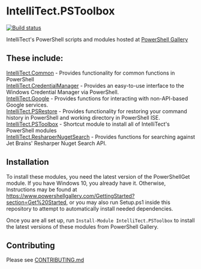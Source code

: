 # IntelliTect.PSToolbox
[![Build status](https://intellitect.visualstudio.com/PSToolbox/_apis/build/status/PSToolbox-CI)](https://intellitect.visualstudio.com/PSToolbox/_build/latest?definitionId=48)

IntelliTect's PowerShell scripts and modules hosted at [PowerShell Gallery](https://www.powershellgallery.com/packages?q=Intellitect)

## These include:
[IntelliTect.Common](https://www.powershellgallery.com/packages/IntelliTect.Common/) - Provides functionality for common functions in PowerShell<br>
[IntelliTect.CredentialManager](https://www.powershellgallery.com/packages/IntelliTect.CredentialManager/) - Provides an easy-to-use interface to the Windows Credential Manager via PowerShell.<br>
[IntelliTect.Google](https://www.powershellgallery.com/packages/IntelliTect.Google/) - Provides functions for interacting with non-API-based Google services.<br>
[IntelliTect.PSRestore](https://www.powershellgallery.com/packages/IntelliTect.PSRestore/) - Provides functionality for restoring your command history in PowerShell and working directory in PowerShell ISE.<br>
[IntelliTect.PSToolbox](https://www.powershellgallery.com/packages/IntelliTect.PSToolbox/) - Shortcut module to install all of IntelliTect's PowerShell modules<br>
[IntelliTect.ResharperNugetSearch](https://www.powershellgallery.com/packages/IntelliTect.ResharperNugetSearch/) - Provides functions for searching against Jet Brains' Resharper Nuget Search API.<br>

## Installation
To install these modules, you need the latest version of the PowerShellGet module. If you have Windows 10, you already have it. Otherwise, Instructions may be found at https://www.powershellgallery.com/GettingStarted?section=Get%20Started, or you may also run Setup.ps1 inside this repository to attempt to automatically install needed dependencies.

Once you are all set up, run `Install-Module IntelliTect.PSToolbox` to install the latest versions of these modules from PowerShell Gallery. 

## Contributing
Please see [CONTRIBUTING.md](CONTRIBUTING.md)
